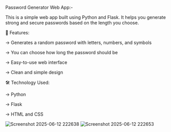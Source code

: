 Password Generator Web App:-


This is a simple web app built using Python and Flask. It helps you generate strong and secure passwords based on the length you choose.

🌟 Features:

-> Generates a random password with letters, numbers, and symbols

-> You can choose how long the password should be

-> Easy-to-use web interface

-> Clean and simple design 

🛠 Technology Used:

-> Python

-> Flask 

-> HTML and CSS



![Screenshot 2025-06-12 222638](https://github.com/user-attachments/assets/80d5d5ae-c3a6-47bd-9e71-25f81553a6ea)
![Screenshot 2025-06-12 222653](https://github.com/user-attachments/assets/d8435ca0-c065-432b-ae8b-87e446993cf6)
